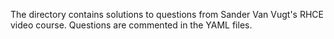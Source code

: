 The directory contains solutions to questions from Sander Van Vugt's RHCE video course.
Questions are commented in the YAML files.